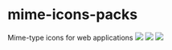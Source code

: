 # mime-icons-packs
Mime-type icons for web applications
![](/https://github.com/r00t0vi4/mime-icons-packs/blob/master/mime-icons-pack-1/spritesheet.png)
![](/https://github.com/r00t0vi4/mime-icons-packs/blob/master/mime-icons-pack-2/spritesheet.png)
![](/https://github.com/r00t0vi4/mime-icons-packs/blob/master/mime-icons-pack-3/spritesheet_48x48.png)
